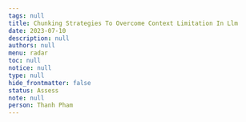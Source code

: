 ```yaml
---
tags: null
title: Chunking Strategies To Overcome Context Limitation In Llm
date: 2023-07-10
description: null
authors: null
menu: radar
toc: null
notice: null
type: null
hide_frontmatter: false
status: Assess
note: null
person: Thanh Pham
---
```


